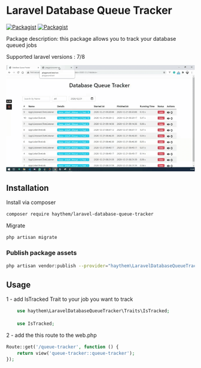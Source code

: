 # Laravel Database Queue Tracker

[![Packagist](https://img.shields.io/packagist/v/haythem/laravel-database-queue-tracker.svg)](https://packagist.org/packages/haythem/laravel-database-queue-tracker)
[![Packagist](https://img.shields.io/packagist/l/haythem/laravel-database-queue-tracker.svg)](https://packagist.org/packages/haythem/laravel-database-queue-tracker)

Package description: this package allows you to track your database queued jobs


Supported laravel versions : 7/8




![alt text](https://github.com/haythembenkhlifa/laravel-database-queue-tracker/blob/master/src/img/animation.gif)

## Installation

Install via composer
```bash
composer require haythem/laravel-database-queue-tracker
```

Migrate
```bash
php artisan migrate
```

### Publish package assets

```bash
php artisan vendor:publish --provider="haythem\LaravelDatabaseQueueTracker\ServiceProvider"
```

## Usage

1 - add IsTracked Trait to your job you want to track
```php
    use haythem\LaravelDatabaseQueueTracker\Traits\IsTracked;

    use IsTracked;
```

2 - add the this route to the web.php

```php
Route::get('/queue-tracker', function () {
    return view('queue-tracker::queue-tracker');
});
```

